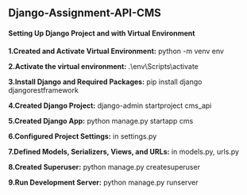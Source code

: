 ## Django-Assignment-API-CMS

#### Setting Up Django Project and with Virtual Environment

**1.Created and Activate Virtual Environment:** python -m venv env

**2.Activate the virtual environment:** .\env\Scripts\activate

**3.Install Django and Required Packages:** pip install django djangorestframework

**4.Created Django Project:** django-admin startproject cms_api

**5.Created Django App:** python manage.py startapp cms

**6.Configured Project Settings:** in settings.py

**7.Defined Models, Serializers, Views, and URLs:** in models.py, urls.py

**8.Created Superuser:** python manage.py createsuperuser

**9.Run Development Server:** python manage.py runserver
